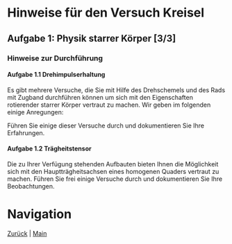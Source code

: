 # Hinweise für den Versuch Kreisel

## Aufgabe 1: Physik starrer Körper [3/3]

### Hinweise zur Durchführung

#### Aufgabe 1.1 Drehimpulserhaltung

Es gibt mehrere Versuche, die Sie mit Hilfe des Drehschemels und des Rads mit Zugband durchführen können um sich mit den Eigenschaften rotierender starrer Körper vertraut zu machen. Wir geben im folgenden einige Anregungen:

Führen Sie einige dieser Versuche durch und dokumentieren Sie Ihre Erfahrungen. 

#### Aufgabe 1.2 Trägheitstensor

Die zu Ihrer Verfügung stehenden Aufbauten bieten Ihnen die Möglichkeit sich mit den Hauptträgheitsachsen eines homogenen Quaders vertraut zu machen.  Führen Sie frei einige Versuche durch und dokumentieren Sie Ihre Beobachtungen.  

# Navigation

[Zurück](https://gitlab.kit.edu/kit/etp-lehre/p1-praktikum/students/-/tree/main/Kreisel/doc/Hinweise-Aufgabe-1-a.md) | [Main](https://gitlab.kit.edu/kit/etp-lehre/p1-praktikum/students/-/tree/main/Kreisel)
